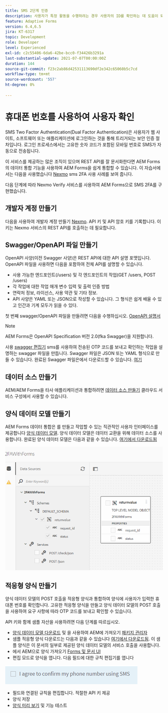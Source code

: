 ```yaml
---
title: SMS 2단계 인증
description: 사용자가 특정 활동을 수행하려는 경우 사용자의 ID를 확인하는 데 도움이 되도록 추가 보안 계층을 추가합니다
feature: Adaptive Forms
version: 6.4,6.5
jira: KT-6317
topic: Development
role: Developer
level: Experienced
exl-id: c2c55406-6da6-42be-bcc0-f34426b3291a
last-substantial-update: 2021-07-07T00:00:00Z
duration: 144
source-git-commit: f23c2ab86d42531113690df2e342c65060b5c7cd
workflow-type: tm+mt
source-wordcount: '557'
ht-degree: 0%

---
```


# 휴대폰 번호를 사용하여 사용자 확인

SMS Two Factor Authentication(Dual Factor Authentication)은 사용자가 웹 사이트, 소프트웨어 또는 애플리케이션에 로그인하는 것을 통해 트리거되는 보안 인증 절차입니다. 로그인 프로세스에서는 고유한 숫자 코드가 포함된 모바일 번호로 SMS가 자동으로 전송됩니다.

이 서비스를 제공하는 많은 조직이 있으며 REST API를 잘 문서화한다면 AEM Forms의 데이터 통합 기능을 사용하여 AEM Forms을 쉽게 통합할 수 있습니다. 이 자습서에서는 다음을 사용했습니다 [Nexmo](https://developer.nexmo.com/verify/overview) sms 2FA 사용 사례를 보여 줍니다.

다음 단계에 따라 Nexmo Verify 서비스를 사용하여 AEM Forms으로 SMS 2FA를 구현했습니다.

## 개발자 계정 만들기

다음을 사용하여 개발자 계정 만들기 [Nexmo](https://dashboard.nexmo.com/sign-in). API 키 및 API 암호 키를 기록합니다. 이 키는 Nexmo 서비스의 REST API를 호출하는 데 필요합니다.

## Swagger/OpenAPI 파일 만들기

OpenAPI 사양(이전 Swagger 사양)은 REST API에 대한 API 설명 포맷입니다. OpenAPI 파일을 사용하면 다음을 포함하여 전체 API를 설명할 수 있습니다.

* 사용 가능한 엔드포인트(/users) 및 각 엔드포인트의 작업(GET /users, POST /users)
* 각 작업에 대한 작업 매개 변수 입력 및 출력 인증 방법
* 연락처 정보, 라이선스, 사용 약관 및 기타 정보.
* API 사양은 YAML 또는 JSON으로 작성할 수 있습니다. 그 형식은 쉽게 배울 수 있고 인간과 기계 모두가 읽을 수 있다.

첫 번째 swagger/OpenAPI 파일을 만들려면 다음을 수행하십시오. [OpenAPI 설명서](https://swagger.io/docs/specification/2-0/basic-structure/)

>[!NOTE]
> AEM Forms은 OpenAPI Specification 버전 2.0(fka Swagger)을 지원합니다.

사용 [swagger 편집기](https://editor.swagger.io/) sms를 사용하여 전송된 OTP 코드를 보내고 확인하는 작업을 설명하는 swagger 파일을 만듭니다. Swagger 파일은 JSON 또는 YAML 형식으로 만들 수 있습니다. 완료된 Swagger 파일은에서 다운로드할 수 있습니다. [여기](assets/two-factore-authentication-swagger.zip)

## 데이터 소스 만들기

AEM/AEM Forms을 타사 애플리케이션과 통합하려면 [데이터 소스 만들기](https://experienceleague.adobe.com/docs/experience-manager-learn/forms/ic-web-channel-tutorial/parttwo.html) 클라우드 서비스 구성에서 사용할 수 있습니다.

## 양식 데이터 모델 만들기

AEM Forms 데이터 통합은 를 만들고 작업할 수 있는 직관적인 사용자 인터페이스를 제공합니다 [양식 데이터 모델](https://experienceleague.adobe.com/docs/experience-manager-65/forms/form-data-model/create-form-data-models.html). 양식 데이터 모델은 데이터 교환을 위해 데이터 소스를 사용합니다.
완료된 양식 데이터 모델은 다음과 같을 수 있습니다. [여기에서 다운로드됨](assets/sms-2fa-fdm.zip)

![fdm](assets/2FA-fdm.PNG)

## 적응형 양식 만들기

양식 데이터 모델의 POST 호출을 적응형 양식과 통합하여 양식에 사용자가 입력한 휴대폰 번호를 확인합니다. 고유한 적응형 양식을 만들고 양식 데이터 모델의 POST 호출을 사용하여 요구 사항에 따라 OTP 코드를 보내고 확인할 수 있습니다.

API 키와 함께 샘플 자산을 사용하려면 다음 단계를 따르십시오.

* [양식 데이터 모델 다운로드](assets/sms-2fa-fdm.zip) 및 을 사용하여 AEM에 가져오기 [패키지 관리자](http://localhost:4502/crx/packmgr/index.jsp)
* 샘플 적응형 양식 다운로드는 다음과 같을 수 있습니다 [여기에서 다운로드됨](assets/sms-2fa-verification-af.zip). 이 샘플 양식은 이 문서의 일부로 제공된 양식 데이터 모델의 서비스 호출을 사용합니다.
* 에서 AEM으로 양식 가져오기 [Forms 및 문서 UI](http://localhost:4502/aem/forms.html/content/dam/formsanddocuments)
* 편집 모드로 양식을 엽니다. 다음 필드에 대한 규칙 편집기를 엽니다

![sms-send](assets/check-sms.PNG)

* 필드와 연결된 규칙을 편집합니다. 적절한 API 키 제공
* 양식 저장
* [양식 미리 보기](http://localhost:4502/content/dam/formsanddocuments/sms-2fa-verification/jcr:content?wcmmode=disabled) 및 기능 테스트
